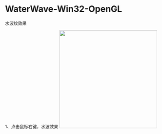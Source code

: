 ﻿# WaterWave-Win32-OpenGL
水波纹效果

1、点击鼠标右键，水波效果
<img src="https://raw.githubusercontent.com/bachelora/WaterWave-Win32-OpenGL/master/preview.gif" width="320">